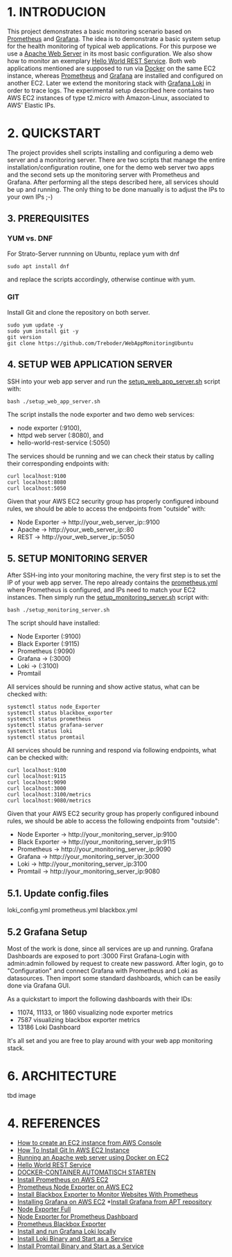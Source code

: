 # 1. INTRODUCION
This project demonstrates a basic monitoring scenario based on [Prometheus](https://prometheus.io/) and [Grafana](https://grafana.com/).
The idea is to demonstrate a basic system setup for the health monitoring of typical web applications.
For this purpose we use a [Apache Web Server](https://httpd.apache.org/) in its most basic configuration.
We also show how to monitor an exemplary [Hello World REST Service](https://hub.docker.com/r/vad1mo/hello-world-rest/). 
Both web applications mentioned are supposed to run via [Docker](https://hub.docker.com/) on the same EC2 instance, 
whereas [Prometheus](https://prometheus.io/) and [Grafana](https://grafana.com/) are installed and configured on another EC2.
Later we extend the monitoring stack with [Grafana Loki](https://grafana.com/oss/loki/) in order to trace logs.
The experimental setup described here contains two AWS EC2 instances of type t2.micro with Amazon-Linux, associated to AWS' Elastic IPs.

# 2. QUICKSTART
The project provides shell scripts installing and configuring a demo web server and a monitoring server. 
There are two scripts that manage the entire installation/configuration routine, one for the demo web server two apps and the second sets up the monitoring server with Prometheus and Grafana. 
After performing all the steps described here, all services should be up and running.
The only thing to be done manually is to adjust the IPs to your own IPs ;-)

## 3. PREREQUISITES

### YUM vs. DNF
For Strato-Server runnning on Ubuntu, replace yum with dnf  
````console
sudo apt install dnf
````
and replace the scripts accordingly, otherwise continue with yum.

### GIT
Install Git and clone the repository on both server. 
````console
sudo yum update -y
sudo yum install git -y
git version
git clone https://github.com/Treboder/WebAppMonitoringUbuntu
````

## 4. SETUP WEB APPLICATION SERVER
SSH into your web app server and run the [setup_web_app_server.sh](setup_web_app_server.sh) script with:
````console
bash ./setup_web_app_server.sh
````
The script installs the node exporter and two demo web services:
* node exporter (:9100), 
* httpd web server (:8080), and 
* hello-world-rest-service (:5050)

The services should be running and we can check their status by calling their corresponding endpoints with:
````console
curl localhost:9100 
curl localhost:8080
curl localhost:5050
````
Given that your AWS EC2 security group has properly configured inbound rules, we should be able to access the endpoints from "outside" with:
* Node Exporter -> http://your_web_server_ip::9100 
* Apache -> http://your_web_server_ip::80
* REST -> http://your_web_server_ip::5050 

## 5. SETUP MONITORING SERVER
After SSH-ing into your monitoring machine, the very first step is to set the IP of your web app server. 
The repo already contains the [prometheus.yml](prometheus.yml) where Prometheus is configured, and IPs need to match your EC2 instances.
Then simply run the [setup_monitoring_server.sh](setup_monitoring_server.sh) script with:
````console
bash ./setup_monitoring_server.sh
````
The script should have installed:
* Node Exporter (:9100)
* Black Exporter (:9115)
* Prometheus (:9090)
* Grafana -> (:3000)
* Loki -> (:3100)
* Promtail

All services should be running and show active status, what can be checked with:
````console
systemctl status node_Exporter
systemctl status blackbox_exporter
systemctl status prometheus
systemctl status grafana-server
systemctl status loki
systemctl status promtail
````

All services should be running and respond via following endpoints, what can be checked with:
````console
curl localhost:9100 
curl localhost:9115
curl localhost:9090
curl localhost:3000
curl localhost:3100/metrics
curl localhost:9080/metrics
````
Given that your AWS EC2 security group has properly configured inbound rules, we should be able to access the following endpoints from "outside":
* Node Exporter -> http://your_monitoring_server_ip:9100
* Black Exporter -> http://your_monitoring_server_ip:9115
* Prometheus -> http://your_monitoring_server_ip:9090
* Grafana -> http://your_monitoring_server_ip:3000
* Loki -> http://your_monitoring_server_ip:3100
* Promtail -> http://your_monitoring_server_ip:9080

## 5.1. Update config.files

loki_config.yml
prometheus.yml
blackbox.yml

## 5.2 Grafana Setup
Most of the work is done, since all services are up and running.
Grafana Dashboards are exposed to port :3000
First Grafana-Login with admin:admin followed by request to create new password.
After login, go to "Configuration" and connect Grafana with Prometheus and Loki as datasources.
Then import some standard dashboards, which can be easily done via Grafana GUI.

As a quickstart to import the following dashboards with their IDs:
* 11074, 11133, or 1860 visualizing node exporter metrics
* 7587 visualizing blackbox exporter metrics
* 13186 Loki Dashboard

It's all set and you are free to play around with your web app monitoring stack.

# 6. ARCHITECTURE

tbd image

# 4. REFERENCES

  * [How to create an EC2 instance from AWS Console](https://www.techtarget.com/searchcloudcomputing/tutorial/How-to-create-an-EC2-instance-from-AWS-Console)
  * [How To Install Git In AWS EC2 Instance](https://cloudaffaire.com/how-to-install-git-in-aws-ec2-instance/)
  * [Running an Apache web server using Docker on EC2](https://www.imrankhan.dev/pages/apache-docker-ec2.html)
  * [Hello World REST Service](https://hub.docker.com/r/vad1mo/hello-world-rest/)
  * [DOCKER-CONTAINER AUTOMATISCH STARTEN](https://kofler.info/docker-container-automatisch-starten/)
  * [Install Prometheus on AWS EC2](https://codewizardly.com/prometheus-on-aws-ec2-part1/)
  * [Prometheus Node Exporter on AWS EC2](https://codewizardly.com/prometheus-on-aws-ec2-part2/)
  * [Install Blackbox Exporter to Monitor Websites With Prometheus](https://blog.ruanbekker.com/blog/2019/05/17/install-blackbox-exporter-to-monitor-websites-with-prometheus/)
  * [Installing Grafana on AWS EC2](https://medium.com/all-things-devops/how-to-install-grafana-on-aws-ec2-cefc01d5ff08)
  *[Install Grafana from APT repository](https://grafana.com/docs/grafana/latest/setup-grafana/installation/debian/)
  * [Node Exporter Full](https://grafana.com/grafana/dashboards/1860-node-exporter-full)
  * [Node Exporter for Prometheus Dashboard](https://grafana.com/grafana/dashboards/11074-node-exporter-for-prometheus-dashboard-en-v20201010/)
  * [Prometheus Blackbox Exporter](https://grafana.com/grafana/dashboards/7587-prometheus-blackbox-exporter/)
  * [Install and run Grafana Loki locally](https://grafana.com/docs/loki/latest/installation/local/)
  * [Install Loki Binary and Start as a Service](https://sbcode.net/grafana/install-loki-service/)
  * [Install Promtail Binary and Start as a Service](https://sbcode.net/grafana/install-promtail-service/)